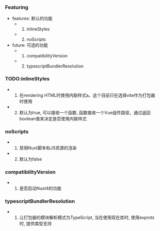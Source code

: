 ### Featuring
- features: 默认的功能
    - 1. inlineStyles
    - 2. noScripts
- future: 可选的功能
    - 1. compatibilityVersion
    - 2. typescriptBundlerResolution

### TODO:inlineStyles
- 1. 在rendering HTML时使用内联样式a。这个目前只在选择vite作为打包器时使用
- 2. 默认为true, 可以接收一个函数, 函数接收一个Vue组件路径，通过返回boolean值来决定是否使用内联样式

### noScripts
- 1. 禁用Nuxt脚本和JS资源的渲染
- 2. 默认为false

### compatibilityVersion
- 1. 是否启动Nuxt4的功能

### typescriptBundlerResolution
- 1. 让打包器的模块解析模式为TypeScript, 当在使用现在库时, 使用exprots时, 提供类型支持